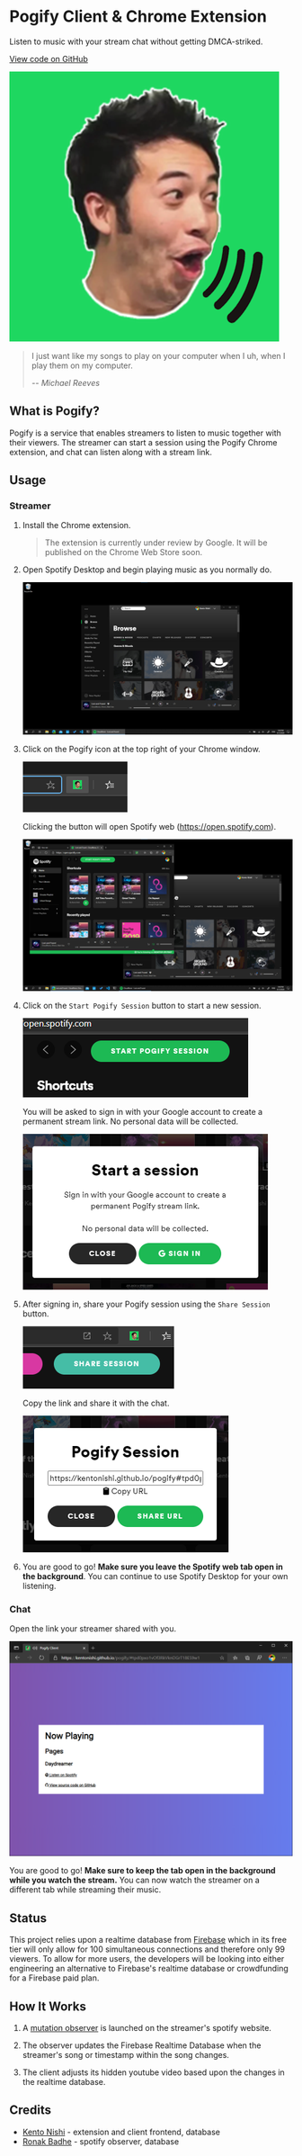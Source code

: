 # Pogify Client & Chrome Extension

Listen to music with your stream chat without getting DMCA-striked.

[View code on GitHub](https://github.com/KentoNishi/pogify)

![logo](img/logo.png)

> I just want like my songs to play on your computer when I uh, when I play them on my computer.
>
> -- <cite>Michael Reeves</cite>

## What is Pogify?

Pogify is a service that enables streamers to listen to music together with their viewers. The streamer can start a session using the Pogify Chrome extension, and chat can listen along with a stream link.

## Usage

### Streamer

1. Install the Chrome extension.
    > The extension is currently under review by Google.
    > It will be published on the Chrome Web Store soon.

1. Open Spotify Desktop and begin playing music as you normally do.

    ![](./img/open_desktop.png)

1. Click on the Pogify icon at the top right of your Chrome window.

    ![](./img/open_extension.png)

    Clicking the button will open Spotify web (https://open.spotify.com).

    ![](./img/open_spotify_web.png)
    
1. Click on the `Start Pogify Session` button to start a new session.

    ![](./img/start_pogify_session.png)

    You will be asked to sign in with your Google account to create a permanent stream link. No personal data will be collected.

    ![](./img/sign_in.png)

1. After signing in, share your Pogify session using the `Share Session` button.

    ![](./img/share_session.png)

    Copy the link and share it with the chat.

    ![](./img/copy_link.png)

1. You are good to go! **Make sure you leave the Spotify web tab open in the background**. You can continue to use Spotify Desktop for your own listening.


### Chat

Open the link your streamer shared with you.

![](./img/client.png)

You are good to go! **Make sure to keep the tab open in the background while you watch the stream.** You can now watch the streamer on a different tab while streaming their music.

## Status

This project relies upon a realtime database from [Firebase](https://firebase.google.com/) which in its free tier will only allow for 100 simultaneous connections and therefore only 99 viewers. To allow for more users, the developers will be looking into either engineering an alternative to Firebase's realtime database or crowdfunding for a Firebase paid plan.

## How It Works

1. A [mutation observer](https://developer.mozilla.org/en-US/docs/Web/API/MutationObserver) is launched on the streamer's spotify website.

2. The observer updates the Firebase Realtime Database when the streamer's song or timestamp within the song changes.

3. The client adjusts its hidden youtube video based upon the changes in the realtime database.

## Credits

* [Kento Nishi](https://github.com/kentonishi) - extension and client frontend, database
* [Ronak Badhe](https://github.com/r2dev2bb8) - spotify observer, database
